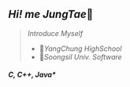 ## *Hi! me JungTae*😬
> *Introduce Myself*
>   + 🔫*YangChung HighSchool*
>   + 🔫*Soongsil Univ. Software*

##### C, C++, Java*

<!--
**JungTaeKwon/JungTaeKwon** is a ✨ _special_ ✨ repository because its `README.md` (this file) appears on your GitHub profile.

Here are some ideas to get you started:

- 🔭 I’m currently working on ...
- 🌱 I’m currently learning ...
- 👯 I’m looking to collaborate on ...
- 🤔 I’m looking for help with ...
- 💬 Ask me about ...
- 📫 How to reach me: ...
- 😄 Pronouns: ...
- ⚡ Fun fact: ...
-->
